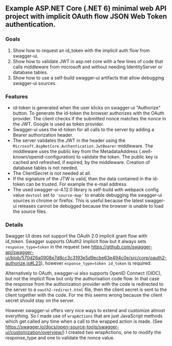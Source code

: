 ## Example ASP.NET Core (.NET 6) minimal web API project with implicit OAuth flow JSON Web Token authentication.

### Goals

1. Show how to request an id_token with the implicit auth flow from swagger-ui.
2. Show how to validate JWT in asp.net core with a few lines of code that calls middleware from microsoft and without needing IdentityServer or database tables.
3. Show how to use a self-build swagger-ui artifacts that allow debugging swagger-ui sources. 

### Features

- id-token is generated when the user klicks on swagger-ui "Authorize" button. To generate the id-token the browser authorizes with the OAuth provider. The client checks if the submitted nonce matches the nonce in the JWT. Google is used as token provider.
- Swagger-ui uses the id-token for all calls to the server by adding a Bearer authorization header.
- The server validates the JWT in the header using the `Microsoft.AspNetCore.Authentication.JwtBearer` middleware. The middleware uses the public key from the MetadataAddress (.well-known/openid-configuration) to validate the token. The public key is cached and refreshed, if expired, by the middleware. Creation of database tables is not needed.
- The ClientSecret is not needed at all.
- If the signature of the JTW is valid, then the data contained in the id-token can be trusted. For example the e-mail address.
- The used swagger-ui-4.12.0 library is self-build with webpack config value `devtool` set to `'source-map'` to enable debugging the swagger-ui sources in chrome or firefox. This is useful because the latest swagger-ui releases cannot be debugged because the browser is unable to load the source files. 


### Details

Swagger UI does not support the OAuth 2.0 implicit grant flow with id_token. Swagger supports OAuth2 implicit flow but it always sets `response_type=token` in the request (see https://github.com/swagger-api/swagger-ui/blob/570d26a0908e7d8cc3c3193e5d9ecbe63e494c0e/src/core/oauth2-authorize.js#L23), however `esponse_type=token id_token` is required.

Alternatively to OAuth, swagger-ui also supports OpenID Connect (OIDC), but not the implicit flow but only the authorisation code flow. In that case the response from the authorization provider with the code is redirected to the server to a `oauth2-redirect.html` file, then the client secret is sent to the client together with the code. For me this seems wrong because the client secret should stay on the server.

However swagger-ui offers very nice ways to extend and customize almost everything. So I made use of `wrapActions` that are just JavaScript methods which get called any time when a call to the wrapped action is made. (See https://swagger.io/docs/open-source-tools/swagger-ui/customization/overview/) I created two wrapActions, one to modify the response_type and one to validate the nonce value.
